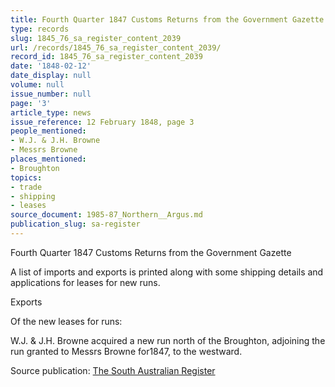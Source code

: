 ```yaml
---
title: Fourth Quarter 1847 Customs Returns from the Government Gazette
type: records
slug: 1845_76_sa_register_content_2039
url: /records/1845_76_sa_register_content_2039/
record_id: 1845_76_sa_register_content_2039
date: '1848-02-12'
date_display: null
volume: null
issue_number: null
page: '3'
article_type: news
issue_reference: 12 February 1848, page 3
people_mentioned:
- W.J. & J.H. Browne
- Messrs Browne
places_mentioned:
- Broughton
topics:
- trade
- shipping
- leases
source_document: 1985-87_Northern__Argus.md
publication_slug: sa-register
---
```


Fourth Quarter 1847 Customs Returns from the Government Gazette

A list of imports and exports is printed along with some shipping details and applications for leases for new runs.

Exports

Of the new leases for runs:

W.J. & J.H. Browne acquired a new run north of the Broughton, adjoining the run granted to Messrs Browne for1847, to the westward.

Source publication: [The South Australian Register](/publications/sa-register/)
